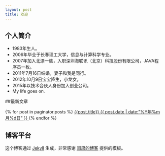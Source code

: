 ```yaml
---
layout: post
title: 欢迎
---
```


## 个人简介

- 1983年生人。
- 2006年毕业于长春理工大学，信息与计算科学专业。
- 2007年加入北漂一族，入职深圳海联讯（北京）科技股份有限公司，JAVA程序员一枚。
- 2011年7月16日结婚，妻子和我是同行。
- 2012年10月9日宝宝降生，小龙女。
- 2015年以技术合伙人身份加入创业公司。
- My life goes on.

##最新文章

<div class="row">
  <div class="col-md-12">
    <div class="panel panel-primary">
      {% for post in paginator.posts %}
        <a  href='{{ post.url }}' class="list-group-item pjaxlink clearfix">
          {{post.title}}
          <span class="badge">{{ post.date | date:"%Y年%m月%d日" }}</span>
        </a>
      {% endfor %}
    </div>
  </div>
</div>

## 博客平台

这个博客通过 [Jekyll](http://jekyllrb.com/) 生成，非常感谢 [闫肃的博客](http://yansu.org) 提供的模板。